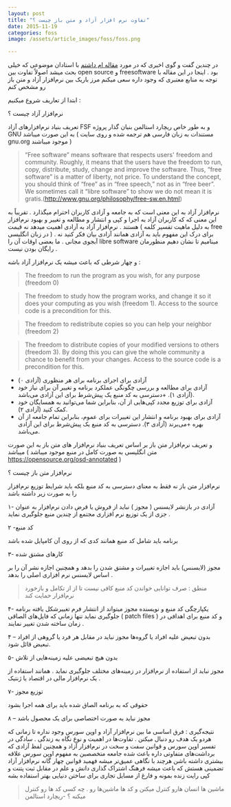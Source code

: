 ```yaml
---
layout: post
title: "تفاوت نرم افزار آزاد و متن باز چیست ؟"
date: 2015-11-19
categories: foss
image: /assets/article_images/foss/foss.png

---
```


در چندین گفت و گوی اخیری که در مورد [مقاله ام داشتم](http://behroozam.com/zconf/2015/09/18/zconf6.html) با استادان موضوعی که خیلی بحث میشد اصولاً تفاوت بین open source و freesoftware بود . اینجا در این مقاله با توجه به منابع معتبری که وجود داره سعی میکنم مرز باریک بین نرم‌افزار آزاد و متن باز رو مشخص  کنم 

ابتدا از تعاریف شروع میکنیم  : 

نرم‌افزار آزاد چیست ؟ 

تعریف بنیاد نرم‌افزارهای آزاد FSF و به طور خاص ریچارد استالمن بنیان گذار پروژه GNU به این صورت میباشد ( مستندات به زبان فارسی هم ترجمه شده و روی سایت gnu.org موجود میباشند )

>“Free software” means software that respects users' freedom and community. Roughly, it means that the users have the freedom to run, copy, distribute, study, change and improve the software. Thus, “free software” is a matter of liberty, not price. To understand the concept, you should think of “free” as in “free speech,” not as in “free beer”. We sometimes call it “libre software” to show we do not mean it is gratis.(http://www.gnu.org/philosophy/free-sw.en.html)

نرم‌افزار آزاد به این معنی است که به جامعه و آزادی کاربران احترام میگذارد . تقریباً به این معنی که که کاربران آزاد به اجرا  و کپی و انتشار و مطالعه و تغییر و بهبود نرم‌افزار هستند . نرم‌افزار آزاد به آزادی اهمیت میدهد نه قیمت ( به دلیل ماهیت تفسیر کلمه free در زبان انگلیسی ) . برای درک این مفهوم باید به آزادی همانند آزادی بیان فکر کنید نه آبجوی مجانی . ما بعضی اوقات آن را libre software مینامیم تا نشان دهیم منظورمان رایگان بودن نیست .


 

و چهار شرطی که باعث میشه یک نرم‌افزار آزاد باشه : 
>The freedom to run the program as you wish, for any purpose (freedom 0)

>The freedom to study how the program works, and change it so it does your computing as you wish (freedom 1). Access to the source code is a precondition for this.

>The freedom to redistribute copies so you can help your neighbor (freedom 2)

>The freedom to distribute copies of your modified versions to others (freedom 3). By doing this you can give the whole community a chance to benefit from your changes. Access to the source code is a precondition for this.


+ آزادی برای اجرای برنامه برای هر منظوری (آزادی ۰)
+ آزادی برای مطالعه و بررسی چگونگی عملکرد برنامه و تغییر آن برای نیاز خود (آزادی ۱). +دسترسی به کد منبع یک پیش‌شرط برای این آزادی می‌باشد.
+ آزادی برای توزیع مجدد کپی‌هایی از آن، بنابراین شما می‌توانید به همسایگان خود کمک کنید (آزادی ۲).
+ آزادی برای بهبود برنامه و انتشار این تغییرات برای عموم، بنابراین تمام جامعه از آن بهره +می‌برند (آزادی ۳). دسترسی به کد منبع یک پیش‌شرط برای این آزادی می‌باشد.


و تعریف نرم‌افزار متن باز بر اساس تعریف بنیاد نرم‌افزار های متن باز به این صورت میباشد  ( متن انگلیسی به صورت کامل در منبع موجود میباشد https://opensource.org/osd-annotated )

نرم‌افزار متن باز چیست ؟ 

نرم‌افزار متن باز نه فقط به معنای دسترسی به کد منبع بلکه باید شرایط توزیع نرم‌افزار را به صورت زیر داشته باشد 

۱- آزادی در بازنشر 
لایسنس ( مجوز ) نباید از فروش یا قرض دادن نرم‌افزار به عنوان جزی از یک توزیع نرم افزاری مجتمع از چندین منبع جلوگیری نماید . 

۲ -کد منبع 

برنامه باید شامل کد منبع همانند کدی که از روی آن کامپایل شده باشد

۳- کارهای مشتق شده 

مجوز (لایسنس) باید اجازه تغییرات و مشتق شدن را بدهد و همچنین اجازه نشر آن را بر اساس لایسنس نرم افزاری اصلی را بدهد . 

>منطق : صرف توانایی خواندن کد منبع کافی نیست تا از از تکامل و بازخورد نرم‌افزار حمایت کند 

۴- یکپارچگی کد منبع و نویسنده 
مجوز میتواند از انتشار فرم تغییرشکل یافته برنامه جلوگیری نماید تنها زمانی که فایل‌های الصاقی ( patch files ) و کد منبع برای اهدافی در زمان ساخته شدن تغییر نمایند  . 



۴ – بدون تبعیض علیه افراد یا گروه‌ها 
مجوز نباید در مقابل هر فرد یا گروهی از افراد تبعیض قائل شود.

۵- بدون هیچ تبعیضی علیه زمینه‌هایی از تلاش 

مجوز نباید از استفاده از نرم‌افزار در زمینه‌های مختلف جلوگیری نماید . همانند استفاده از یک نرم‌افزار مالی در اقتصاد یا ژنتیک . 

۷- توزیع مجوز 
 
حقوقی که به برنامه الصاق شده باید برای همه اجرا بشود 

۸ – مجوز نباید به صورت اختصاصی برای یک محصول باشد 


نتیجه‌گیری : 
فرق اساسی ما بین نرم‌افزار  آزاد و اوپن سورس وجود نداره تا زمانی که هردو یک هدف رو دنبال میکنن . تفاوت‌ها در اهمیت و نوع نگاه به زندگی . 
سادگی در تفسیر اوپن سورس و قوانین سفت و سخت در نرم‌افزار آزاد و همچنین لفظ آزادی که برداشت‌های متفاوتی داره باعث شده جامعه متخصصین به مفهوم اوپن سورس علاقه بیشتری داشته باشن  هرچند با نگاهی عمیق‌تر میشه فهمید قوانین چهار گانه نرم‌افزار آزاد تضمینی هستش که باعث میشه فرهنگ اشتراک گذاری دانش و علم در مقابل ثبت پتنت و کپی رایت زنده بمونه و فارغ از مسایل تجاری برای ساختن دنیایی بهتر استفاده بشه 

>ماشین ها انسان هارو کنترل میکنن و کد ها ماشین‌ها رو . چه کسی کد ها رو کنترل میکنه ؟ 
-ریچارد استالمن 
